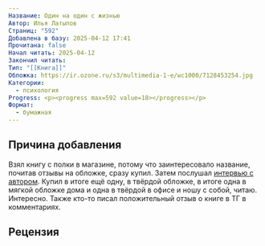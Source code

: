 ```yaml
---
Название: Один на один с жизнью
Автор: Илья Латыпов
Страниц: "592"
Добавлена в базу: 2025-04-12 17:41
Прочитана: false
Начал читать: 2025-04-12
Закончил читать: 
Тип: "[[Книга]]"
Обложка: https://ir.ozone.ru/s3/multimedia-1-e/wc1000/7128453254.jpg
Категории:
  - психология
Progress: <p><progress max=592 value=18></progress></p>
Формат:
  - бумажная
---
```

## Причина добавления

Взял книгу с полки в магазине, потому что заинтересовало название, почитав отзывы на обложке, сразу купил. Затем послушал [интервью с автором](https://www.youtube.com/watch?v=g0fm-FZvzYc). Купил в итоге ещё одну, в твёрдой обложке, в итоге одна в мягкой обложке дома и одна в твёрдой в офисе и ношу с собой, читаю. Интересно. Также кто-то писал положительный отзыв о книге в ТГ в комментариях.

## Рецензия
